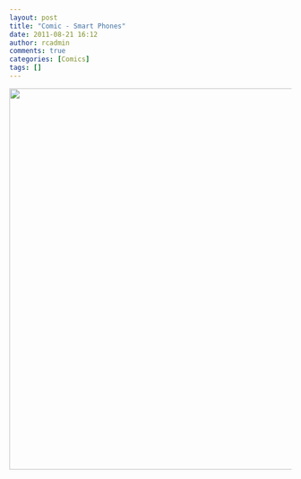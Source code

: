 ```yaml
---
layout: post
title: "Comic - Smart Phones"
date: 2011-08-21 16:12
author: rcadmin
comments: true
categories: [Comics]
tags: []
---
```

<a href="http://bitsmack.com/comics/2011/08/21/comic-smart-phones/"><img src="http://dl.bitsmack.com/uploads/2011/08/20110821.jpg" alt="" title="Ooh wallpapers!" width="680" height="680" class="alignnone size-full wp-image-2266" /></a>
